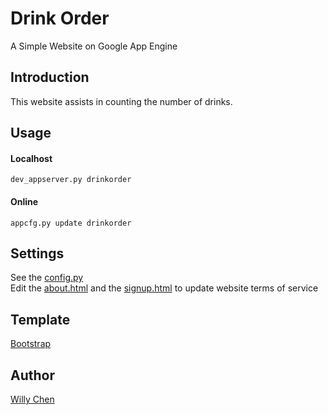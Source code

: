 # Drink Order

A Simple Website on Google App Engine

## Introduction
This website assists in counting the number of drinks.

## Usage

#### Localhost

```
dev_appserver.py drinkorder
```

#### Online

```
appcfg.py update drinkorder
```

## Settings
See the [config.py](https://github.com/WillyChen123/drinkorder/blob/master/config.py)  
Edit the [about.html](https://github.com/WillyChen123/drinkorder/blob/master/html/about.html) and the [signup.html](https://github.com/WillyChen123/drinkorder/blob/master/html/signup.html) to update website terms of service 

## Template
[Bootstrap](http://getbootstrap.com/)

## Author
[Willy Chen](https://github.com/WillyChen123)
